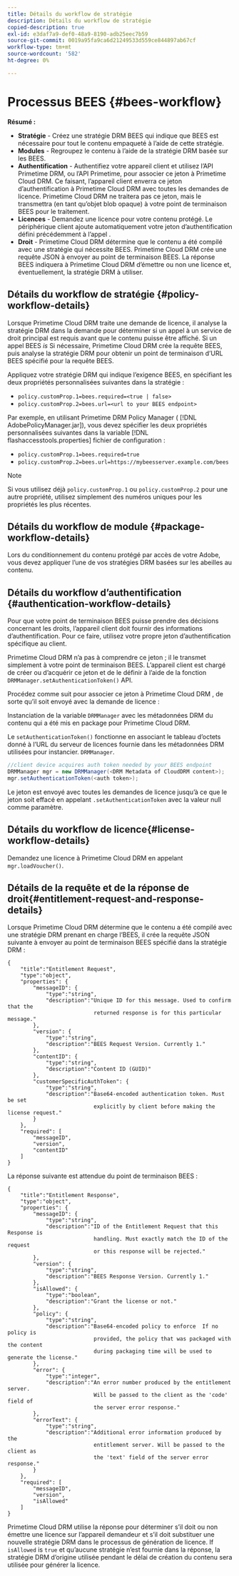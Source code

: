 ```yaml
---
title: Détails du workflow de stratégie
description: Détails du workflow de stratégie
copied-description: true
exl-id: e3daf7a9-def0-48a9-8190-adb25eec7b59
source-git-commit: 0019a95fa9ca6d21249533d559ce844897ab67cf
workflow-type: tm+mt
source-wordcount: '582'
ht-degree: 0%

---
```


# Processus BEES {#bees-workflow}

**Résumé :**

* **Stratégie** - Créez une stratégie DRM BEES qui indique que BEES est nécessaire pour tout le contenu empaqueté à l’aide de cette stratégie.
* **Modules** - Regroupez le contenu à l’aide de la stratégie DRM basée sur les BEES.
* **Authentification** - Authentifiez votre appareil client et utilisez l’API Primetime DRM, ou l’API Primetime, pour associer ce jeton à Primetime Cloud DRM. Ce faisant, l’appareil client enverra ce jeton d’authentification à Primetime Cloud DRM avec toutes les demandes de licence. Primetime Cloud DRM ne traitera pas ce jeton, mais le transmettra (en tant qu’objet blob opaque) à votre point de terminaison BEES pour le traitement.
* **Licences** - Demandez une licence pour votre contenu protégé. Le périphérique client ajoute automatiquement votre jeton d’authentification défini précédemment à l’appel .
* **Droit** - Primetime Cloud DRM détermine que le contenu a été compilé avec une stratégie qui nécessite BEES. Primetime Cloud DRM crée une requête JSON à envoyer au point de terminaison BEES. La réponse BEES indiquera à Primetime Cloud DRM d’émettre ou non une licence et, éventuellement, la stratégie DRM à utiliser.

## Détails du workflow de stratégie {#policy-workflow-details}

Lorsque Primetime Cloud DRM traite une demande de licence, il analyse la stratégie DRM dans la demande pour déterminer si un appel à un service de droit principal est requis avant que le contenu puisse être affiché. Si un appel BEES *is* Si nécessaire, Primetime Cloud DRM crée la requête BEES, puis analyse la stratégie DRM pour obtenir un point de terminaison d’URL BEES spécifié pour la requête BEES.

Appliquez votre stratégie DRM qui indique l’exigence BEES, en spécifiant les deux propriétés personnalisées suivantes dans la stratégie :

* `policy.customProp.1=bees.required=<true | false>`
* `policy.customProp.2=bees.url=<url to your BEES endpoint>`

<!--<a id="example_F617FC49A4824C0CB234C92E57D876D3"></a>-->

Par exemple, en utilisant Primetime DRM Policy Manager ( [!DNL AdobePolicyManager.jar]), vous devez spécifier les deux propriétés personnalisées suivantes dans la variable [!DNL flashaccesstools.properties] fichier de configuration :

* `policy.customProp.1=bees.required=true`
* `policy.customProp.2=bees.url=https://mybeesserver.example.com/bees`

>[!NOTE]
>
>Si vous utilisez déjà `policy.customProp.1` ou `policy.customProp.2` pour une autre propriété, utilisez simplement des numéros uniques pour les propriétés les plus récentes.

## Détails du workflow de module {#package-workflow-details}

Lors du conditionnement du contenu protégé par accès de votre Adobe, vous devez appliquer l’une de vos stratégies DRM basées sur les abeilles au contenu.

## Détails du workflow d’authentification {#authentication-workflow-details}

Pour que votre point de terminaison BEES puisse prendre des décisions concernant les droits, l’appareil client doit fournir des informations d’authentification. Pour ce faire, utilisez votre propre jeton d’authentification spécifique au client.

Primetime Cloud DRM n’a pas à comprendre ce jeton ; il le transmet simplement à votre point de terminaison BEES. L’appareil client est chargé de créer ou d’acquérir ce jeton et de le définir à l’aide de la fonction `DRMManager.setAuthenticationToken()` API.

Procédez comme suit pour associer ce jeton à Primetime Cloud DRM , de sorte qu’il soit envoyé avec la demande de licence :

Instanciation de la variable `DRMManager` avec les métadonnées DRM du contenu qui a été mis en package pour Primetime Cloud DRM.

Le `setAuthenticationToken()` fonctionne en associant le tableau d’octets donné à l’URL du serveur de licences fournie dans les métadonnées DRM utilisées pour instancier. `DRMManager`.

```java
//client device acquires auth token needed by your BEES endpoint  
DRMManager mgr = new DRMManager(<DRM Metadata of CloudDRM content>);  
mgr.setAuthenticationToken(<auth token>);
```

Le jeton est envoyé avec toutes les demandes de licence jusqu’à ce que le jeton soit effacé en appelant `.setAuthenticationToken` avec la valeur null comme paramètre.

## Détails du workflow de licence{#license-workflow-details}

Demandez une licence à Primetime Cloud DRM en appelant `mgr.loadVoucher()`.

## Détails de la requête et de la réponse de droit{#entitlement-request-and-response-details}

Lorsque Primetime Cloud DRM détermine que le contenu a été compilé avec une stratégie DRM prenant en charge l’BEES, il crée la requête JSON suivante à envoyer au point de terminaison BEES spécifié dans la stratégie DRM :

```
{
    "title":"Entitlement Request",
    "type":"object",
    "properties": {
        "messageID": {
            "type":"string",
            "description":"Unique ID for this message. Used to confirm that the
                           returned response is for this particular message."
        },
        "version": {
            "type":"string",
            "description":"BEES Request Version. Currently 1."
        },
        "contentID": {
            "type":"string",
            "description":"Content ID (GUID)"
        },
        "customerSpecificAuthToken": {
            "type":"string",
            "description":"Base64-encoded authentication token. Must be set
                           explicitly by client before making the license request."
        }
    },
    "required": [
        "messageID",
        "version",
        "contentID"
    ]
}
```

La réponse suivante est attendue du point de terminaison BEES :

```
{
    "title":"Entitlement Response",
    "type":"object",
    "properties": {
        "messageID": {
            "type":"string",
            "description":"ID of the Entitlement Request that this Response is
                           handling. Must exactly match the ID of the request
                           or this response will be rejected."
        },
        "version": {
            "type":"string",
            "description":"BEES Response Version. Currently 1."
        },
        "isAllowed": {
            "type":"boolean",
            "description":"Grant the license or not."
        },
        "policy": {
            "type":"string",
            "description":"Base64-encoded policy to enforce  If no policy is
                           provided, the policy that was packaged with the content
                           during packaging time will be used to generate the license."
        },
        "error": {
            "type":"integer",
            "description":"An error number produced by the entitlement server.
                           Will be passed to the client as the 'code' field of
                           the server error response."
        },
        "errorText": {
            "type":"string",
            "description":"Additional error information produced by the
                           entitlement server. Will be passed to the client as
                           the 'text' field of the server error response."
        }
    },
    "required": [
        "messageID",
        "version",
        "isAllowed"
    ]
}
```

Primetime Cloud DRM utilise la réponse pour déterminer s’il doit ou non émettre une licence sur l’appareil demandeur et s’il doit substituer une nouvelle stratégie DRM dans le processus de génération de licence. If `isAllowed` is `true` et qu’aucune stratégie n’est fournie dans la réponse, la stratégie DRM d’origine utilisée pendant le délai de création du contenu sera utilisée pour générer la licence.
